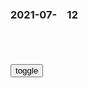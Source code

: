 ### 2021-07-　12

```tip
```

<table id="tbc" style="white-space:pre">
</table>
<button onclick="toggleb()">toggle</button>
<pre id="prr" style="display: none">
<!-- 🍅<br>　<hr>🍑 -->

BLACKPINK LISA，夏季SOLO出道明朗化……继JENNIE·ROS之后第三个
http://baijiahao.baidu.com/s?id=1705046814092968222&wfr=spider&for=pc

Johnnason　
　现在的媒体怎么了，啥叫出道？原来没出道吗？动不动就这个出道那个出道的，怎么这两日韩舶来词让人想起了：“下海”呢？

歌手CL与KONNECT娱乐签订经济合同 与姜丹尼尔成为同事
https://baijiahao.baidu.com/s?id=1704953347729253172&wfr=spider&for=pc

https://pics3.baidu.com/feed/962bd40735fae6cdad099d2e4e73c62c43a70f0c.jpeg?token=466ca6658dfa6817a6342c94dbdffbfb

毛晓彤这样穿够凉爽，背心配牛仔裤文艺潮流，“一字锁骨”成亮点
https://new.qq.com/rain/a/20210707A0D0AM00

https://inews.gtimg.com/newsapp_bt/0/13740410586/1000

g际主义&爱g主义--------罗永浩
https://www.douban.com/note/201424691/

地盘遭威胁后，阿富汗大军阀高调发声：将与zf军一道抵抗塔利班
https://baijiahao.baidu.com/s?id=1704942625151164700

绝不让zg孤军奋战！当着全世界的面，塔利班发出警告，美国听好
https://haokan.baidu.com/v?vid=642448290455373064

绝不允许任何人欺负zg！当着全世界，塔利班发出警告，美国听清
https://kan.china.com/article/1177504.html

https://f11.baidu.com/it/u1=298816123&u2=603444192&fm=76

乌鸦莫s
https://i0.hdslb.com/bfs/face/68a3f149841a7b03d449e32e15f451918c94846d.jpg

工人没有祖g？mz主义是资本家的‘遮羞布’？什么是“mz主义
https://www.bilibili.com/read/cv6308084/

云度洛f
　我觉得当代很多叫嚷着要把mz语境完全从阶级矛盾上撕下来的马克思主义者甚至是安那其应该去看看霍布斯鲍姆的文章，老霍的mz和mz主义是我觉得马主义学者里对mz论述最精辟、深刻的，结果他在g内根本没多少人鸟，每个人都在根据自己的理解扭曲着mzj放运动和无产阶级g命的关系

　　h为就是这样一个mz语境和阶级语境互相对抗的经济实体，挺它的人大多着眼于它的mz语境，踩它的人大多把火力集中于其阶级语境中，这是明显的机械分析，很多人所谓自身拥有的“辩证”的品质，到这一层就失灵了，要么就高喊着“g产之光”无脑把h为捧的完美无缺，以至于为它的251、剥削辩护；要么有些人就从阶级出发想要把h为彻底整垮，从而无视当前mz解放运动作为无产阶级g命的母体却尚未完成的历史事实，妄图把阶级矛盾单纯的放在阶级语境中解决。这两者是需要协调其关系的，而非树立一个，打倒另一个这么简单。

云度洛f
　m派，深红，老左，左联与五月风暴精神之子，东土哲学悍匪，不删评，不拉黑，坚信真理越辩

当n智无法被愚弄时，mz主义就成了独裁的最后一块遮羞布
https://wenda.so.com/q/1473406843727695

mz主义就是一块遮羞布，什么时候需要转移矛盾时就拿来用
https://www.douban.com/group/topic/221657732/

无产阶级的发展，德国十一月g命
https://baijiahao.baidu.com/s?id=1701242870883570679&wfr=spider&for=pc

艾伯特zf决定趁g命力量还未巩固的时候，先发制人，挑动一场力量悬殊的战斗，借以扼杀g命。他们首先动用反g命舆l工具，污蔑李卜克内西和卢森堡是“暴徒”、“掠夺者”。在街头广告栏里公开张贴号召杀害这两位g命l袖的大幅标语。他们还指使叛徒组织“shmzd辅助服务队第十四支队”出面，悬赏十万马克，索购这两位g命l袖的头颅。

一月十五日，德国无产阶级的g命领袖李卜克内西和卢森堡被艾伯特zf逮捕并杀害。列宁在获悉这一事件后，以巨大的悲愤写道：“简直找不到言语来形容这些所谓sh主义者所干的这种杀人勾当的卑鄙和无耻。

德国资产阶级和他们的御用工具－－艾伯特zg在镇压了一月起义后，洋洋自得，弹冠相庆，竟然宣称“柏林秩序井然！”一月十九日，在白色恐怖笼罩柏林的气氛中开始了“gm议会”的选举。一九一九年二月，在远离g命中心柏林的魏玛召开了gm议会立宪会议，通过了确保资产阶级利益的魏玛宪法，宣布成立资产阶级联邦g和g。右派shmzd头子艾伯特任总统，谢德曼任总理，从而确立了垄断资产阶级和容克地主的统治。

正如列宁指出的：实际证明：由工人运动内部的机会主义派别活动家来维护资产阶级，比资产者亲自出马还好。工人要不是由他们来领导，资产阶级就无法支持下去。

痛心！劳累过度猝死，才25岁
https://www.sohu.com/a/476781580_161795

李jg，狗子

https://p4.itc.cn/q_70/images03/20210711/ec7a5ba4409240f7a140e4ba4c5d624b.jpeg

英情报机构前官员称英反恐过头或变"j察g
https://www.chinanews.com/gj/oz/news/2009/02-18/1569009.shtml

英国特工酷刑杀人合法
https://www.sohu.com/a/455082892_162522

而法官周二的裁决认为，军情五处“不能凌驾于法律之上”，因为由来已久的q力并不等同于可以免于起诉。

我的锅热烈祝贺zgg产d成立100周年
https://www.163.com/dy/article/GDQEKV5T055274KI.html

j报批“吃g产d的饭砸g产d的锅”：无赖无耻
http://www.chinanews.com/mil/2015/05-26/7301022.shtml

<!-- 🍅<br>　<hr>🍑 -->
</pre>

<script src="https://cdn.jsdelivr.net/npm/jquery@3.5.1/dist/jquery.min.js"></script>

<link rel="stylesheet" href="https://cdn.jsdelivr.net/gh/fancyapps/fancybox@3.5.7/dist/jquery.fancybox.min.css" />
<script src="https://cdn.jsdelivr.net/gh/fancyapps/fancybox@3.5.7/dist/jquery.fancybox.min.js"></script>

<script type="text/javascript">

setTimeout(function(){
  tbc.innerHTML = parseURL(prr.innerHTML);
},0);

var __urlRegex = /(\b(https?|ftp|file):\/\/[-A-Z0-9+&@#\/%?=~_|!:,.;]*[-A-Z0-9+&@#\/%=~_|])/ig;
var __imgRegex = /\.(?:jpe?g|gif|png)$/i;

function parseURL($string){

    var exp = __urlRegex;
    return $string.replace(exp,function(match){
            __imgRegex.lastIndex=0;
            if(__imgRegex.test(match)){
                return '<a data-fancybox="gallery" href="' + match.replace("/p=700", "")
                 + '"><img src="' + match.replace("/p=700", "")+'" width="64"></a>';
            }
            else{
                return '<a href="' + match + '" target="_blank">' + match + '</a>';
            }
        }
    );
}

function toggleb() {
  var x = document.getElementById("prr");
  if (x.style.display === "none") {
    x.style.display = "";
  } else {
    x.style.display = "none";
  }
}

</script>
